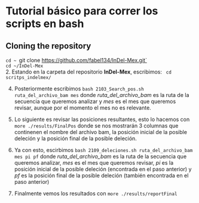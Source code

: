 # Tutorial básico para correr los scripts en bash

## Cloning the repository
`cd ~
`git clone https://github.com/fabel134/InDel-Mex.git`   
`cd ~/InDel-Mex`  
2.  Estando en la carpeta del repositorio __InDel-Mex__, escribimos: ` cd scritps_indelmex/`  

4. Posteriormente escribimos `bash 2103_Search_pos.sh ruta_del_archivo_bam mes` donde _ruta_del_archivo_bam_ es la ruta de la secuencia que queremos analizar y _mes_ es el mes que queremos revisar, aunque por el momento el mes no es relevante.   

6. Lo siguiente es revisar las posiciones resultantes, esto lo hacemos con `more ./results/FinalPos` donde se nos mostrarán 3 columnas que continenen el nombre del archivo bam, la posición inicial de la posible deleción y la posición final de la posible deleción.  

8. Ya con esto, escirbimos `bash 2109_deleciones.sh ruta_del_archivo_bam mes pi pf` donde _ruta_del_archivo_bam_ es la ruta de la secuencia que queremos analizar, _mes_ es el mes que queremos revisar, _pi_ es la posición inicial de la posible deleción (encontrada en el paso anterior) y _pf_ es la posición final de la posible deleción (también encontrada en el paso anterior)  

10. Finalmente vemos los resultados con `more ./results/reportFinal`
